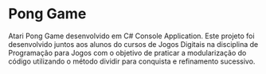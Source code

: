 # Pong Game
Atari Pong Game desenvolvido em C# Console Application.
Este projeto foi desenvolvido juntos aos alunos do cursos de Jogos Digitais na disciplina de Programação para Jogos com o objetivo de praticar a modularização do código utilizando o método dividir para conquista e refinamento sucessivo.

